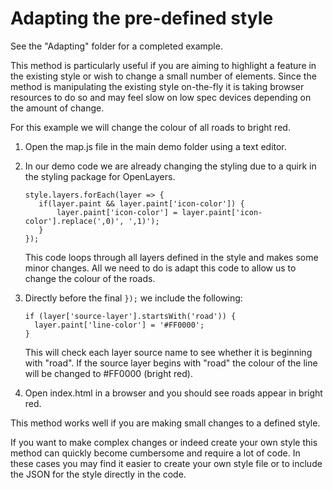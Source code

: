 # Adapting the pre-defined style

See the "Adapting" folder for a completed example.

This method is particularly useful if you are aiming to highlight a feature in the existing style or wish to change a small number of elements. Since the method is manipulating the existing style on-the-fly it is taking browser resources to do so and may feel slow on low spec devices depending on the amount of change.

For this example we will change the colour of all roads to bright red.

1. Open the map.js file in the main demo folder using a text editor.

2. In our demo code we are already changing the styling due to a quirk in the styling package for OpenLayers.
   ```
   style.layers.forEach(layer => {
      if(layer.paint && layer.paint['icon-color']) {
          layer.paint['icon-color'] = layer.paint['icon-color'].replace(',0)', ',1)');
      }
   });
   ```
   This code loops through all layers defined in the style and makes some minor changes. All we need to do is adapt this code to allow us to change the colour of the roads.

3. Directly before the final `});` we include the following:
   ```
   if (layer['source-layer'].startsWith('road')) {
     layer.paint['line-color'] = '#FF0000';
   }
   ```
   This will check each layer source name to see whether it is beginning with "road". If the source layer begins with "road" the colour of the line will be changed to #FF0000 (bright red).

4. Open index.html in a browser and you should see roads appear in bright red.

This method works well if you are making small changes to a defined style.

If you want to make complex changes or indeed create your own style this method can quickly become cumbersome and require a lot of code. In these cases you may find it easier to create your own style file or to include the JSON for the style directly in the code.